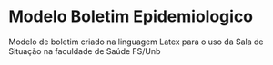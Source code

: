 # Modelo Boletim Epidemiologico

Modelo de boletim criado na linguagem Latex para o uso da Sala de Situação na faculdade de Saúde FS/Unb